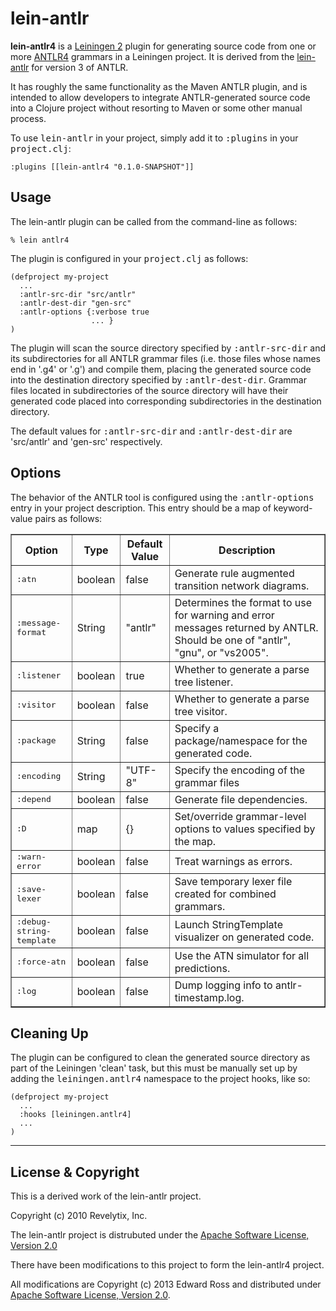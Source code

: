 lein-antlr
==========

**lein-antlr4** is a [Leiningen 2](https://github.com/technomancy/leiningen) plugin for generating source
code from one or more [ANTLR4](http://www.antlr.org) grammars in a Leiningen project. It is derived from the [lein-antlr](https://github.com/alexhall/lein-antlr) for version 3 of ANTLR.

It has roughly
the same functionality as the Maven ANTLR plugin, and is intended to allow developers to integrate
ANTLR-generated source code into a Clojure project without resorting to Maven or some other manual process.

To use <tt>lein-antlr</tt> in your project, simply add it to <tt>:plugins</tt> in your <tt>project.clj</tt>:

    :plugins [[lein-antlr4 "0.1.0-SNAPSHOT"]]
	
Usage
-----

The lein-antlr plugin can be called from the command-line as follows:

    % lein antlr4

The plugin is configured in your <tt>project.clj</tt> as follows:

    (defproject my-project
      ...
      :antlr-src-dir "src/antlr"
      :antlr-dest-dir "gen-src"
      :antlr-options {:verbose true
                      ... }
    )

The plugin will scan the source directory specified by <tt>:antlr-src-dir</tt> and its subdirectories for all
ANTLR grammar files (i.e. those files whose names end in '.g4' or '.g') and compile them, placing the generated
source code into the destination directory specified by <tt>:antlr-dest-dir</tt>. Grammar files located in
subdirectories of the source directory will have their generated code placed into corresponding subdirectories
in the destination directory.

The default values for <tt>:antlr-src-dir</tt> and <tt>:antlr-dest-dir</tt> are 'src/antlr' and 'gen-src' respectively.

Options
-------

The behavior of the ANTLR tool is configured using the <tt>:antlr-options</tt> entry in your project
description. This entry should be a map of keyword-value pairs as follows:

<table border="1" cellspacing="3" cellpadding="5">
 <tr>
  <th>Option</th>
  <th>Type</th>
  <th>Default Value</th>
  <th>Description</th>
 </tr>
 <tr>
  <td><tt>:atn</tt></td>
  <td>boolean</td>
  <td>false</td>
  <td> Generate rule augmented transition network diagrams.</td>
 </tr>
 <tr>
  <td><tt>:message-format</tt></td>
  <td>String</td>
  <td>"antlr"</td>
  <td>Determines the format to use for warning and error messages returned by ANTLR.
Should be one of "antlr", "gnu", or "vs2005".</td>
 </tr>
 <tr>
  <td><tt>:listener</tt></td>
  <td>boolean</td>
  <td>true</td>
  <td> Whether to generate a parse tree listener.</td>
 </tr>
 <tr>
  <td><tt>:visitor</tt></td>
  <td>boolean</td>
  <td>false</td>
  <td> Whether to generate a parse tree visitor.</td>
 </tr>
 <tr>
  <td><tt>:package</tt></td>
  <td>String</td>
  <td>false</td>
  <td>Specify a package/namespace for the generated code.</td>
 </tr>
 <tr>
  <td><tt>:encoding</tt></td>
  <td>String</td>
  <td>"UTF-8"</td>
  <td>Specify the encoding of the grammar files</td>
 </tr>
 <tr>
  <td><tt>:depend</tt></td>
  <td>boolean</td>
  <td>false</td>
  <td>Generate file dependencies.</td>
 </tr>
 <tr>
  <td><tt>:D</tt></td>
  <td>map</td>
  <td>{}</td>
  <td>Set/override grammar-level options to values specified by the map.</td>
 </tr>
 <tr>
  <td><tt>:warn-error</tt></td>
  <td>boolean</td>
  <td>false</td>
  <td>Treat warnings as errors.</td>
 </tr>
 <tr>
  <td><tt>:save-lexer</tt></td>
  <td>boolean</td>
  <td>false</td>
  <td>Save temporary lexer file created for combined grammars.</td>
 </tr>
 <tr>
  <td><tt>:debug-string-template</tt></td>
  <td>boolean</td>
  <td>false</td>
  <td>Launch StringTemplate visualizer on generated code.</td>
 </tr>
 <tr>
  <td><tt>:force-atn</tt></td>
  <td>boolean</td>
  <td>false</td>
  <td>Use the ATN simulator for all predictions.</td>
 </tr>
 <tr>
  <td><tt>:log</tt></td>
  <td>boolean</td>
  <td>false</td>
  <td>Dump logging info to antlr-timestamp.log.</td>
 </tr>
</table>

Cleaning Up
-----------

The plugin can be configured to clean the generated source directory as part of the Leiningen 'clean'
task, but this must be manually set up by adding the <tt>leiningen.antlr4</tt> namespace to the project
hooks, like so:

    (defproject my-project
      ...
      :hooks [leiningen.antlr4]
      ...
    )

---

License & Copyright
-------------------

This is a derived work of the lein-antlr project.

Copyright (c) 2010 Revelytix, Inc.

The lein-antlr project is distrubuted under the [Apache Software License, Version 2.0](http://www.apache.org/licenses/LICENSE-2.0)

There have been modifications to this project to form the lein-antlr4 project.

All modifications are Copyright (c) 2013 Edward Ross
and distributed under [Apache Software License, Version 2.0](http://www.apache.org/licenses/LICENSE-2.0).
